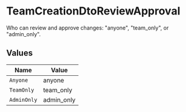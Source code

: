 # TeamCreationDtoReviewApproval

Who can review and approve changes: "anyone", "team_only", or "admin_only".


## Values

| Name        | Value       |
| ----------- | ----------- |
| `Anyone`    | anyone      |
| `TeamOnly`  | team_only   |
| `AdminOnly` | admin_only  |